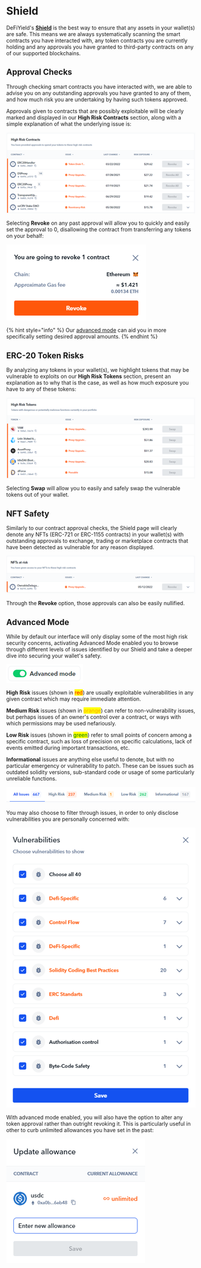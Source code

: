 # Shield

DeFiYield's [**Shield**](https://defiyield.app/shield) is the best way to ensure that any assets in your wallet(s) are safe. This means we are always systematically scanning the smart contracts you have interacted with, any token contracts you are currently holding and any approvals you have granted to third-party contracts on any of our supported blockchains.

## Approval Checks

Through checking smart contracts you have interacted with, we are able to advise you on any outstanding approvals you have granted to any of them, and how much risk you are undertaking by having such tokens approved.

Approvals given to contracts that are possibly exploitable will be clearly marked and displayed in our **High Risk Contracts** section, along with a simple explanation of what the underlying issue is:

![](<../.gitbook/assets/image (31).png>)

Selecting **Revoke** on any past approval will allow you to quickly and easily set the approval to 0, disallowing the contract from transferring any tokens on your behalf:

![](<../.gitbook/assets/image (22).png>)

{% hint style="info" %}
Our [advanced mode](shield.md#advanced-mode) can aid you in more specifically setting desired approval amounts.
{% endhint %}

## ERC-20 Token Risks

By analyzing any tokens in your wallet(s), we highlight tokens that may be vulnerable to exploits on our **High Risk Tokens** section, present an explanation as to why that is the case, as well as how much exposure you have to any of these tokens:

![](<../.gitbook/assets/image (11).png>)

Selecting **Swap** will allow you to easily and safely swap the vulnerable tokens out of your wallet.

## NFT Safety

Similarly to our contract approval checks, the Shield page will clearly denote any NFTs (ERC-721 or ERC-1155 contracts) in your wallet(s) with outstanding approvals to exchange, trading or marketplace contracts that have been detected as vulnerable for any reason displayed.

![](<../.gitbook/assets/image (29).png>)

Through the **Revoke** option, those approvals can also be easily nullified.

## Advanced Mode

While by default our interface will only display some of the most high risk security concerns, activating Advanced Mode enabled you to browse through different levels of issues identified by our Shield and take a deeper dive into securing your wallet's safety.

![Toggle advanced mode on the top right of the page.](<../.gitbook/assets/image (16).png>)

**High Risk** issues (shown in <mark style="color:red;">red</mark>) are usually exploitable vulnerabilities in any given contract which may require immediate attention.

**Medium Risk** issues (shown in <mark style="color:orange;">orange</mark>) can refer to non-vulnerability issues, but perhaps issues of an owner's control over a contract, or ways with which permissions may be used nefariously.

**Low Risk** issues (shown in <mark style="color:green;">green</mark>) refer to small points of concern among a specific contract, such as loss of precision on specific calculations, lack of events emitted during important transactions, etc.

**Informational** issues are anything else useful to denote, but with no particular emergency or vulnerability to patch. These can be issues such as outdated solidity versions, sub-standard code or usage of some particularly unreliable functions.

![](<../.gitbook/assets/image (17).png>)

You may also choose to filter through issues, in order to only disclose vulnerabilities you are personally concerned with:

![](<../.gitbook/assets/image (27).png>)

With advanced mode enabled, you will also have the option to alter any token approval rather than outright revoking it. This is particularly useful in other to curb unlimited allowances you have set in the past:

![](<../.gitbook/assets/image (35).png>)
